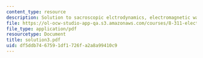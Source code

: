 ```yaml
---
content_type: resource
description: Solution to sacroscopic elctrodynamics, electromagnetic waves.
file: https://ol-ocw-studio-app-qa.s3.amazonaws.com/courses/8-311-electromagnetic-theory-spring-2004/df5ddb7467591df1726fa2a8a99410c9_solution3.pdf
file_type: application/pdf
resourcetype: Document
title: solution3.pdf
uid: df5ddb74-6759-1df1-726f-a2a8a99410c9
---
```

